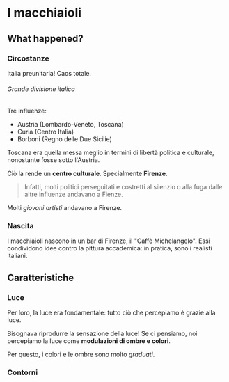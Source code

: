 # I macchiaioli

## What happened?

### Circostanze

Italia preunitaria! Caos totale.

###### Grande divisione italica

Tre influenze:
+ Austria (Lombardo-Veneto, Toscana)
+ Curia (Centro Italia)
+ Borboni (Regno delle Due Sicilie)

Toscana era quella messa meglio in termini di libertà politica e culturale, nonostante fosse sotto l'Austria.

Ciò la rende un **centro culturale**. Specialmente **Firenze**.

> Infatti, molti politici perseguitati e costretti al silenzio o alla fuga dalle altre influenze andavano a Fienze.

Molti *giovani artisti* andavano a Firenze.

### Nascita 

I macchiaioli nascono in un bar di Firenze, il "Caffè Michelangelo". Essi condividono idee contro la pittura accademica: in pratica, sono i realisti italiani.



## Caratteristiche

### Luce

Per loro, la luce era fondamentale: tutto ciò che percepiamo è grazie alla luce.

Bisognava riprodurre la sensazione della luce! Se ci pensiamo, noi percepiamo la luce come **modulazioni di ombre e colori**.

Per questo, i colori e le ombre sono molto *graduati*.

### Contorni


